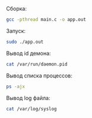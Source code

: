 Сборка:

```bash
gcc -pthread main.c -o app.out
```

Запуск:

```bash
sudo ./app.out
```

Вывод id демона:

```bash
cat /var/run/daemon.pid
```

Вывод списка процессов:

```bash
ps -ajx
```

Вывод log файла:

```bash
cat /var/log/syslog
```
